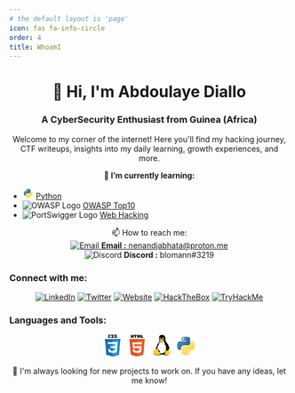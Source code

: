 ```yaml
---
# the default layout is 'page'
icon: fas fa-info-circle
order: 4
title: WhoamI
---
```




<h1 align="center">
  👋 Hi, I'm <b>Abdoulaye Diallo</b>
</h1>

<h3 align="center">
  A CyberSecurity Enthusiast from Guinea (Africa)
</h3>

<p align="center">
  Welcome to my corner of the internet! Here you'll find my hacking journey, CTF writeups, insights into my daily learning, growth experiences, and more.
</p>

<p align="center">
  <strong>🌱 I’m currently learning:</strong>
  <ul>
    <li>
      <img src="https://raw.githubusercontent.com/devicons/devicon/master/icons/python/python-original.svg" alt="Python Logo" width="20" height="20">
      <a href="https://www.python.org/" target="_blank" rel="noreferrer">Python</a>
    </li>
    <li>
      <img src="https://avatars.githubusercontent.com/u/155815?s=64&v=4" alt="OWASP Logo" width="20" height="20">
      <a href="https://owasp.org/www-project-top-ten/" target="_blank" rel="noreferrer">OWASP Top10</a>
    </li>
    <li>
      <img src="https://images.crunchbase.com/image/upload/c_lpad,f_auto,q_auto:eco,dpr_1/dgsrzgjf4paklpbom6uj" alt="PortSwigger Logo" width="20" height="20">
      <a href="https://www.webhacking.kr/" target="_blank" rel="noreferrer">Web Hacking</a>
    </li>
  </ul>
</p>


<p align="center">
  📫 How to reach me: <br>
  <a href="mailto:nenandjabhata@proton.me">
    <img src="" alt="Email" width="20" height="20"> <b> Email :</b>
    nenandjabhata@proton.me
  </a>
  <br>
  <img src="" alt="Discord" width="20" height="20">
 <b>Discord :</b> blomann#3219
</p>


<h3 align="left">
  Connect with me:
</h3>

<p align="center">
  <a href="https://www.linkedin.com/in/abdoulaye-diallo-241aa71a7/"><img alt="LinkedIn" src="https://img.shields.io/badge/LinkedIn-Abdoulaye-blue?style=flat-square&logo=linkedin"></a>
  <a href="https://www.twitter.com/bloman19/"><img alt="Twitter" src="https://img.shields.io/badge/Twitter-Abdoulaye-blue?style=flat-square&logo=twitter"></a>
  <a href="https://blackcybersec.xyz/"><img alt="Website" src="https://img.shields.io/badge/BlackCyberSec.xyz-blue?style=flat-square&logo=google-chrome"></a>
  <a href="https://app.hackthebox.com/profile/1143465"><img alt="HackTheBox" src="https://img.shields.io/badge/HackTheBox-nenandjbhata-lime?style=flat-square&logo=hackthebox"></a>
  <a href="https://tryhackme.com/p/bloman"><img alt="TryHackMe" src="https://img.shields.io/badge/TryHackMe-bloman-navy?style=flat-square&logo=tryhackme"></a>
</p>

<h3 align="left">
  Languages and Tools:
</h3>

<p align="center">
  <a href="https://www.w3schools.com/css/" target="_blank" rel="noreferrer"><img src="https://raw.githubusercontent.com/devicons/devicon/master/icons/css3/css3-original-wordmark.svg" alt="css3" width="40" height="40"/></a>
  <a href="https://www.w3.org/html/" target="_blank" rel="noreferrer"><img src="https://raw.githubusercontent.com/devicons/devicon/master/icons/html5/html5-original-wordmark.svg" alt="html5" width="40" height="40"/></a>
  <a href="https://www.linux.org/" target="_blank" rel="noreferrer"><img src="https://raw.githubusercontent.com/devicons/devicon/master/icons/linux/linux-original.svg" alt="linux" width="40" height="40"/></a>
  <a href="https://www.python.org" target="_blank" rel="noreferrer"><img src="https://raw.githubusercontent.com/devicons/devicon/master/icons/python/python-original.svg" alt="python" width="40" height="40"/></a>
</p>

<p align="center">
  👀 I'm always looking for new projects to work on. If you have any ideas, let me know!
</p>
